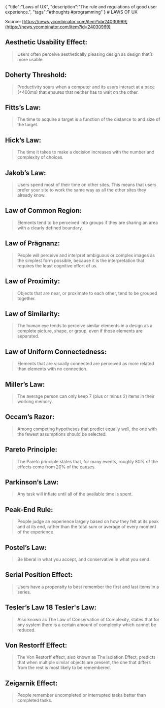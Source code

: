 <steelsky>
{
  "title":"Laws of UX",
  "description":"The rule and regulations of good user experience.",
  "tags":"#thoughts #programming"
}
</steelsky>
# LAWS OF UX

Source: [https://news.ycombinator.com/item?id=24030969](https://news.ycombinator.com/item?id=24030969)

## Aesthetic Usability Effect: 
> Users often perceive aesthetically pleasing design as design that’s more usable.

## Doherty Threshold:
> Productivity soars when a computer and its users interact at a pace (<400ms) that ensures that neither has to wait on the other.

## Fitts’s Law:
> The time to acquire a target is a function of the distance to and size of the target.

## Hick’s Law:
> The time it takes to make a decision increases with the number and complexity of choices.

## Jakob’s Law:
> Users spend most of their time on other sites. This means that users prefer your site to work the same way as all the other sites they already know.

## Law of Common Region:
> Elements tend to be perceived into groups if they are sharing an area with a clearly defined boundary.

## Law of Prägnanz:
> People will perceive and interpret ambiguous or complex images as the simplest form possible, because it is the interpretation that requires the least cognitive effort of us.

## Law of Proximity:
> Objects that are near, or proximate to each other, tend to be grouped together.

## Law of Similarity:
> The human eye tends to perceive similar elements in a design as a complete picture, shape, or group, even if those elements are separated.

## Law of Uniform Connectedness:
> Elements that are visually connected are perceived as more related than elements with no connection.

## Miller’s Law:
> The average person can only keep 7 (plus or minus 2) items in their working memory.

## Occam’s Razor:
> Among competing hypotheses that predict equally well, the one with the fewest assumptions should be selected.

## Pareto Principle:
> The Pareto principle states that, for many events, roughly 80% of the effects come from 20% of the causes.

## Parkinson’s Law:
> Any task will inflate until all of the available time is spent.

## Peak-End Rule:
> People judge an experience largely based on how they felt at its peak and at its end, rather than the total sum or average of every moment of the experience.

## Postel’s Law:
> Be liberal in what you accept, and conservative in what you send.

## Serial Position Effect:
> Users have a propensity to best remember the first and last items in a series.

## Tesler’s Law 18 Tesler's Law:
> Also known as The Law of Conservation of Complexity, states that for any system there is a certain amount of complexity which cannot be reduced.

## Von Restorff Effect:
> The Von Restorff effect, also known as The Isolation Effect, predicts that when multiple similar objects are present, the one that differs from the rest is most likely to be remembered.

## Zeigarnik Effect:
> People remember uncompleted or interrupted tasks better than completed tasks.
